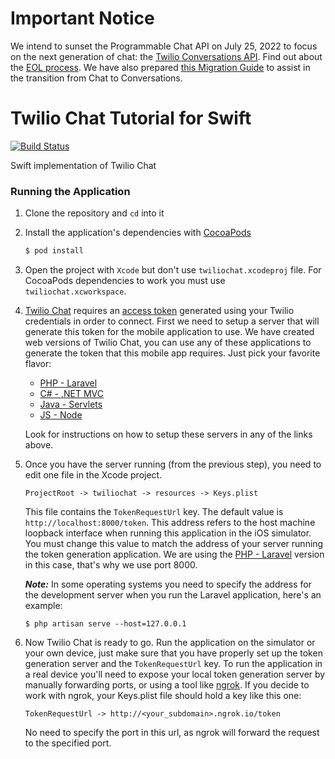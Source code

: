 # Important Notice

We intend to sunset the Programmable Chat API on July 25, 2022 to focus on the next generation of chat: the [Twilio Conversations API](https://www.twilio.com/docs/conversations). Find out about the [EOL process](https://www.twilio.com/changelog/programmable-chat-end-of-life). We have also prepared [this Migration Guide](https://www.twilio.com/docs/conversations/migrating-chat-conversations) to assist in the transition from Chat to Conversations.

# Twilio Chat Tutorial for Swift
[![Build Status](https://travis-ci.org/TwilioDevEd/twiliochat-swift.svg?branch=master)](https://travis-ci.org/TwilioDevEd/twiliochat-swift)

Swift implementation of Twilio Chat

### Running the Application

1. Clone the repository and `cd` into it
1. Install the application's dependencies with [CocoaPods](https://cocoapods.org/)

   ```bash
   $ pod install
   ```
1. Open the project with `Xcode` but don't use `twiliochat.xcodeproj` file. For
   CocoaPods dependencies to work you must use `twiliochat.xcworkspace`.
1. [Twilio Chat](https://www.twilio.com/docs/chat) requires an
   [access token](https://www.twilio.com/docs/chat/identity) generated using your
   Twilio credentials in order to connect. First we need to setup a server that will generate this token
   for the mobile application to use. We have created web versions of Twilio Chat, you can use any of these
   applications to generate the token that this mobile app requires. Just pick your favorite flavor:

   * [PHP - Laravel](https://github.com/TwilioDevEd/twiliochat-laravel)
   * [C# - .NET MVC](https://github.com/TwilioDevEd/twiliochat-csharp)
   * [Java - Servlets](https://github.com/TwilioDevEd/twiliochat-servlets)
   * [JS - Node](https://github.com/TwilioDevEd/twiliochat-node)

   Look for instructions on how to setup these servers in any of the links above.

1. Once you have the server running (from the previous step), you need to edit one
   file in the Xcode project.

   ```
   ProjectRoot -> twiliochat -> resources -> Keys.plist
   ```
   This file contains the `TokenRequestUrl` key. The default value is `http://localhost:8000/token`. This
   address refers to the host machine loopback interface when running this application
   in the iOS simulator. You must change this value to match the address of your server running
   the token generation application. We are using the [PHP - Laravel](https://github.com/TwilioDevEd/twiliochat-laravel)
   version in this case, that's why we use port 8000.

   ***Note:*** In some operating systems you need to specify the address for the development server
   when you run the Laravel application, here's an example:

   ```
   $ php artisan serve --host=127.0.0.1
   ```

1. Now Twilio Chat is ready to go. Run the application on the simulator or your own device, just
   make sure that you have properly set up the token generation server and the `TokenRequestUrl` key.
   To run the application in a real device you'll need to expose your local token generation server
   by manually forwarding ports, or using a tool like [ngrok](https://ngrok.com/).
   If you decide to work with ngrok, your Keys.plist file should hold a key like this one:

   ```
   TokenRequestUrl -> http://<your_subdomain>.ngrok.io/token
   ```
   No need to specify the port in this url, as ngrok will forward the request to the specified port.
